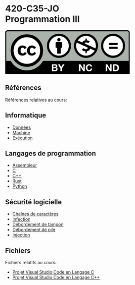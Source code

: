 # 420-C35-JO<br>Programmation III

![CCL](Documents/Images/by-nc-nd.png)

## Références

Références relatives au cours:

## Informatique

- [Données](Documents/Data.md)
- [Machine](Documents/PC.md)
- [Exécution](Documents/Execution.md)

## Langages de programmation

- [Assembleur](Documents/ASM.md)
- [C](http://etudions.ca/420-201-RE/blob/main/Documents/C.md)
- [C++](Documents/CPP.md)
- [Rust](Documents/Rust.md)
- [Python](Documents/Python.md)

## Sécurité logicielle

- [Chaînes de caractères](Documents/Strings.md)
- [Infection](Documents/Infection.md)
- [Débordement de tampon](Documents/BufferOverflow.md)
- [Débordement de pile](Documents/StackOverflow.md)
- [Injection](Documents/ShellCode.md)

## Fichiers

Fichiers relatifs au cours:

- [Projet Visual Studio Code en Langage C](Documents/Files/VSCodeCProject.zip)
- [Projet Visual Studio Code en Langage C++](Documents/Files/VSCodeCPPProject.zip)
